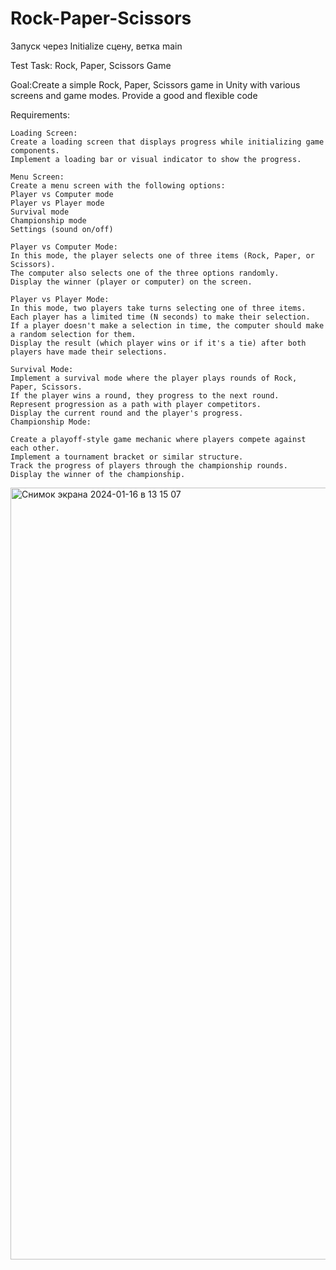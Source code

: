 # Rock-Paper-Scissors

Запуск через Initialize сцену, ветка main


Test Task: Rock, Paper, Scissors Game

Goal:Create a simple Rock, Paper, Scissors game in Unity with various screens and game modes. Provide a good and flexible code

Requirements:

	Loading Screen: 
	Create a loading screen that displays progress while initializing game components.
	Implement a loading bar or visual indicator to show the progress.
 
	Menu Screen: 
	Create a menu screen with the following options: 
	Player vs Computer mode
	Player vs Player mode
	Survival mode
	Championship mode
	Settings (sound on/off)
 
	Player vs Computer Mode: 
	In this mode, the player selects one of three items (Rock, Paper, or Scissors).
	The computer also selects one of the three options randomly.
	Display the winner (player or computer) on the screen.
 
	Player vs Player Mode: 
	In this mode, two players take turns selecting one of three items.
	Each player has a limited time (N seconds) to make their selection.
	If a player doesn't make a selection in time, the computer should make a random selection for them.
	Display the result (which player wins or if it's a tie) after both players have made their selections.
 
 	Survival Mode: 
	Implement a survival mode where the player plays rounds of Rock, Paper, Scissors.
	If the player wins a round, they progress to the next round.
	Represent progression as a path with player competitors.
	Display the current round and the player's progress.
	Championship Mode: 
 
	Create a playoff-style game mechanic where players compete against each other.
	Implement a tournament bracket or similar structure.
	Track the progress of players through the championship rounds.
	Display the winner of the championship.
 


<img width="1235" alt="Снимок экрана 2024-01-16 в 13 15 07" src="https://github.com/kaifarick/cowboy-duel/assets/66444648/bbf28566-bd4f-4d2a-9b5c-7acce291c843">
